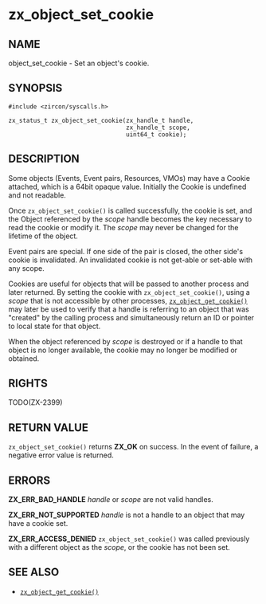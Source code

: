 # zx_object_set_cookie

## NAME

<!-- Updated by update-docs-from-abigen, do not edit. -->

object_set_cookie - Set an object's cookie.

## SYNOPSIS

<!-- Updated by update-docs-from-abigen, do not edit. -->

```
#include <zircon/syscalls.h>

zx_status_t zx_object_set_cookie(zx_handle_t handle,
                                 zx_handle_t scope,
                                 uint64_t cookie);
```

## DESCRIPTION
Some objects (Events, Event pairs, Resources, VMOs) may have a Cookie attached,
which is a 64bit opaque value.  Initially the Cookie is undefined and not
readable.

Once `zx_object_set_cookie()` is called successfully, the cookie is set,
and the Object referenced by the *scope* handle becomes the key necessary
to read the cookie or modify it.  The *scope* may never be changed for the
lifetime of the object.

Event pairs are special.  If one side of the pair is closed, the other side's
cookie is invalidated. An invalidated cookie is not get-able or set-able with any scope.

Cookies are useful for objects that will be passed to another process and
later returned.  By setting the cookie with `zx_object_set_cookie()`,
using a *scope* that is not accessible by other processes, [`zx_object_get_cookie()`]
may later be used to verify that a handle is referring to an object that was
"created" by the calling process and simultaneously return an ID or pointer
to local state for that object.

When the object referenced by *scope* is destroyed or if a handle to that object
is no longer available, the cookie may no longer be modified or obtained.


## RIGHTS

<!-- Updated by update-docs-from-abigen, do not edit. -->

TODO(ZX-2399)

## RETURN VALUE

`zx_object_set_cookie()` returns **ZX_OK** on success.  In the event of failure,
a negative error value is returned.


## ERRORS

**ZX_ERR_BAD_HANDLE**  *handle* or *scope* are not valid handles.

**ZX_ERR_NOT_SUPPORTED**  *handle* is not a handle to an object that may have a cookie set.

**ZX_ERR_ACCESS_DENIED**  `zx_object_set_cookie()` was called previously with a different
object as the *scope*, or the cookie has not been set.


## SEE ALSO

 - [`zx_object_get_cookie()`]

<!-- References updated by update-docs-from-abigen, do not edit. -->

[`zx_object_get_cookie()`]: object_get_cookie.md
